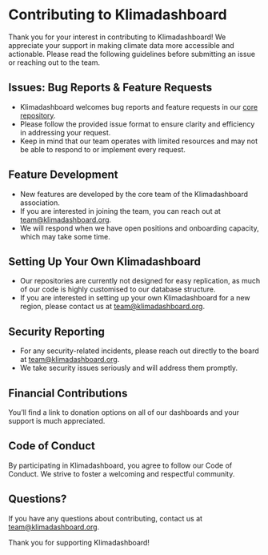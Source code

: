 # Contributing to Klimadashboard

Thank you for your interest in contributing to Klimadashboard! We appreciate your support in making climate data more accessible and actionable. Please read the following guidelines before submitting an issue or reaching out to the team.

## Issues: Bug Reports & Feature Requests

- Klimadashboard welcomes bug reports and feature requests in our [core repository](https://github.com/klimadashboard/core).
- Please follow the provided issue format to ensure clarity and efficiency in addressing your request.
- Keep in mind that our team operates with limited resources and may not be able to respond to or implement every request.

## Feature Development

- New features are developed by the core team of the Klimadashboard association.
- If you are interested in joining the team, you can reach out at [team@klimadashboard.org](mailto:team@klimadashboard.org).
- We will respond when we have open positions and onboarding capacity, which may take some time.

## Setting Up Your Own Klimadashboard

- Our repositories are currently not designed for easy replication, as much of our code is highly customised to our database structure.
- If you are interested in setting up your own Klimadashboard for a new region, please contact us at [team@klimadashboard.org](mailto:team@klimadashboard.org).

## Security Reporting

- For any security-related incidents, please reach out directly to the board at [team@klimadashboard.org](mailto:team@klimadashboard.org).
- We take security issues seriously and will address them promptly.

## Financial Contributions

You’ll find a link to donation options on all of our dashboards and your support is much appreciated.

## Code of Conduct

By participating in Klimadashboard, you agree to follow our Code of Conduct. We strive to foster a welcoming and respectful community.

## Questions?

If you have any questions about contributing, contact us at [team@klimadashboard.org](mailto:team@klimadashboard.org).

Thank you for supporting Klimadashboard!

